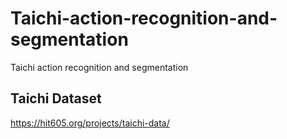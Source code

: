 # Taichi-action-recognition-and-segmentation
Taichi action recognition and segmentation

## Taichi Dataset
https://hit605.org/projects/taichi-data/
